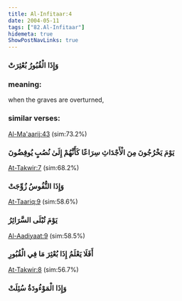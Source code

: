 ```yaml
---
title: Al-Infitaar:4
date: 2004-05-11
tags: ["82.Al-Infitaar"]
hidemeta: true 
ShowPostNavLinks: true 
---
```

### وَإِذَا الْقُبُورُ بُعْثِرَتْ
### meaning: 
when the graves are overturned,
### similar verses: 

[Al-Ma'aarij:43](/70/43) (sim:73.2%)

### يَوْمَ يَخْرُجُونَ مِنَ الْأَجْدَاثِ سِرَاعًا كَأَنَّهُمْ إِلَىٰ نُصُبٍ يُوفِضُونَ

[At-Takwir:7](/81/7) (sim:68.2%)

### وَإِذَا النُّفُوسُ زُوِّجَتْ

[At-Taariq:9](/86/9) (sim:58.6%)

### يَوْمَ تُبْلَى السَّرَائِرُ

[Al-Aadiyaat:9](/100/9) (sim:58.5%)

### أَفَلَا يَعْلَمُ إِذَا بُعْثِرَ مَا فِي الْقُبُورِ

[At-Takwir:8](/81/8) (sim:56.7%)

### وَإِذَا الْمَوْءُودَةُ سُئِلَتْ
